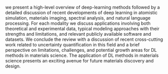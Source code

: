 we present a high-level overview of deep-learning methods followed by a
detailed discussion of recent developments of deep learning in atomistic
simulation, materials imaging, spectral analysis, and natural language
processing. For each modality we discuss applications involving both theoretical and experimental data, typical modeling approaches with their
strengths and limitations, and relevant publicly available software and
datasets. We conclude the review with a discussion of recent cross-cutting
work related to uncertainty quantification in this field and a brief perspective on limitations, challenges, and potential growth areas for DL methods
in materials science. The application of DL methods in materials science
presents an exciting avenue for future materials discovery and design.

